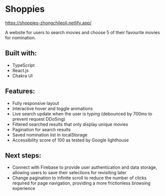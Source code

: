 # Shoppies

https://shoppies-zhongchileoli.netlify.app/

A website for users to search movies and choose 5 of their favourite movies for nomination.

## Built with:

* TypeScript
* React.js
* Chakra UI

## Features:

* Fully responsive layout
* Interactive hover and toggle animations
* Live search update when the user is typing (debounced by 700ms to prevent request DDoSing)
* Filtered searched results that only display unique movies
* Pagination for search results
* Saved nomination list in localStorage
* Accessibility score of 100 as tested by Google lighthouse

## Next steps:

* Connect with Firebase to provide user authentication and data storage, allowing users to save their selections for revisiting later
* Change pagination to infinite scroll to reduce the number of clicks required for page navigation, providing a more frictionless browsing experience
